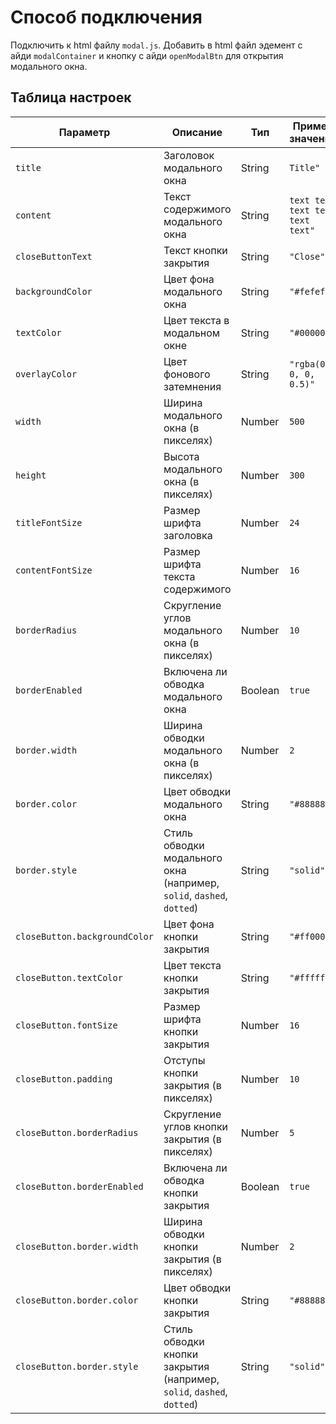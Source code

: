 # Способ подключения

Подключить к html файлу `modal.js`. Добавить в html файл эдемент с айди `modalContainer` и кнопку с айди `openModalBtn` для открытия модального окна.

## Таблица настроек

| Параметр                | Описание                                                                 | Тип    | Пример значения       |
|-------------------------|--------------------------------------------------------------------------|--------|-----------------------|
| `title`                 | Заголовок модального окна                                                | String | `Title"`       |
| `content`               | Текст содержимого модального окна                                        | String | `text text text text text text"` |
| `closeButtonText`       | Текст кнопки закрытия                                                     | String | `"Close"`             |
| `backgroundColor`       | Цвет фона модального окна                                                 | String | `"#fefefe"`           |
| `textColor`             | Цвет текста в модальном окне                                              | String | `"#000000"`              |
| `overlayColor`          | Цвет фонового затемнения                                                  | String | `"rgba(0, 0, 0, 0.5)"`|
| `width`                 | Ширина модального окна (в пикселях)                                       | Number | `500`                  |
| `height`                | Высота модального окна (в пикселях)                                       | Number | `300`                  |
| `titleFontSize`         | Размер шрифта заголовка                                                  | Number | `24`                   |
| `contentFontSize`       | Размер шрифта текста содержимого                                         | Number | `16`                   |
| `borderRadius`          | Скругление углов модального окна (в пикселях)                             | Number | `10`                   |
| `borderEnabled`         | Включена ли обводка модального окна                                       | Boolean| `true`                |
| `border.width`          | Ширина обводки модального окна (в пикселях)                               | Number | `2`                    |
| `border.color`          | Цвет обводки модального окна                                              | String | `"#888888"`              |
| `border.style`          | Стиль обводки модального окна (например, `solid`, `dashed`, `dotted`)      | String | `"solid"`             |
| `closeButton.backgroundColor` | Цвет фона кнопки закрытия                                    | String | `"#ff0000"`           |
| `closeButton.textColor`  | Цвет текста кнопки закрытия                                               | String | `"#ffffff"`              |
| `closeButton.fontSize`  | Размер шрифта кнопки закрытия                                            | Number | `16`                   |
| `closeButton.padding`   | Отступы кнопки закрытия (в пикселях)                                      | Number | `10`                   |
| `closeButton.borderRadius` | Скругление углов кнопки закрытия (в пикселях)                      | Number | `5`                    |
| `closeButton.borderEnabled` | Включена ли обводка кнопки закрытия                                       | Boolean| `true`                |
| `closeButton.border.width` | Ширина обводки кнопки закрытия (в пикселях)                               | Number | `2`                    |
| `closeButton.border.color` | Цвет обводки кнопки закрытия                                              | String | `"#888888"`              |
| `closeButton.border.style` | Стиль обводки кнопки закрытия (например, `solid`, `dashed`, `dotted`)      | String | `"solid"`             |

